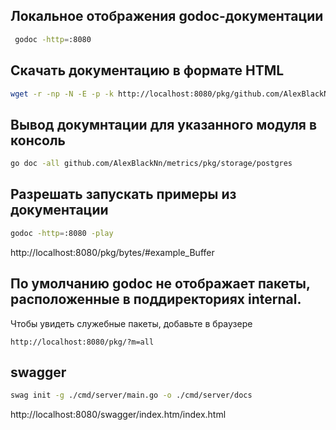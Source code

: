 ##  Локальное отображения godoc-документации 
```bash
 godoc -http=:8080
```

##  Скачать документацию в формате HTML
```bash
wget -r -np -N -E -p -k http://localhost:8080/pkg/github.com/AlexBlackNn/metrics/
```

##  Вывод докумнтации для указанного модуля в консоль
```bash
go doc -all github.com/AlexBlackNn/metrics/pkg/storage/postgres
```

## Разрешать запускать примеры из документации
```bash
godoc -http=:8080 -play
```
http://localhost:8080/pkg/bytes/#example_Buffer

## По умолчанию godoc не отображает пакеты, расположенные в поддиректориях internal. 
Чтобы увидеть служебные пакеты, добавьте в браузере 
```
http://localhost:8080/pkg/?m=all
```

## swagger
```bash
swag init -g ./cmd/server/main.go -o ./cmd/server/docs
```

http://localhost:8080/swagger/index.htm/index.html